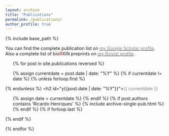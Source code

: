 ```yaml
---
layout: archive
title: "Publications"
permalink: /publications/
author_profile: true
---
```

{% include base_path %}

You can find the complete publication list on <a href="https://scholar.google.co.uk/citations?user=-peQ4ZsAAAAJ&hl=en">
<span style="color:gray">my Google Scholar profile</span></a>. Also a complete list of bio<font color="red">R</font>&Chi;i&Nu; preprints on <a href="https://rxivist.org/authors/204048">
<span style="color:gray">my Rxivist profile</span></a>.


<ul>
{% for post in site.publications reversed %}

  {% assign currentdate = post.date | date: "%Y" %}
  {% if currentdate != date %}
    {% unless forloop.first %}</ul>{% endunless %}
    <h2 id="y{{post.date | date: "%Y"}}"><span style="color:gray">{{ currentdate }}</span></h2>
    <ul>
    {% assign date = currentdate %}
  {% endif %}
  {% if post.authors contains 'Ricardo Henriques' %}
    {% include archive-single-pub.html %}
  {% endif %}
  {% if forloop.last %}</ul>{% endif %}

{% endfor %}

<!-- <h2><span style="color:gray"> Reviews </span></h2>
{% for post in site.reviews reversed %}
  {% include archive-single-pub.html %}
{% endfor %} -->

<!-- <h2><span style="color:gray"> Bookchapters </span></h2>
{% for post in site.bookchapters reversed %}
  {% include archive-single-pub.html %}
{% endfor %} -->
